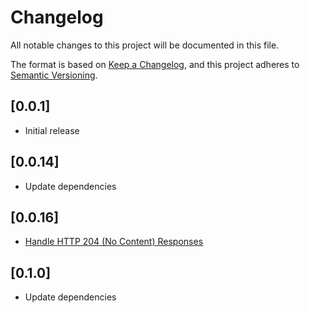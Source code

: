 # Changelog

All notable changes to this project will be documented in this file.

The format is based on [Keep a Changelog](https://keepachangelog.com/en/1.0.0/),
and this project adheres to [Semantic Versioning](https://semver.org/spec/v2.0.0.html).

## [0.0.1]

- Initial release

## [0.0.14]

- Update dependencies

## [0.0.16]

- [Handle HTTP 204 (No Content) Responses](https://github.com/zhengcan/apisdk-rs/issues/5)

## [0.1.0]

- Update dependencies

